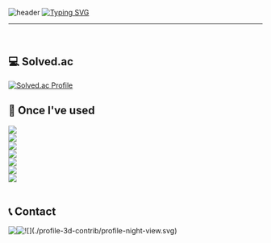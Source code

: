 ![header](https://capsule-render.vercel.app/api?type=waving&color=6994CDEE&text=&animation=twinkling&height=80)
[![Typing SVG](https://readme-typing-svg.demolab.com?font=Alkatra&weight=500&size=45&duration=3500&pause=3&color=6994CDEE&center=false&vCenter=false&multiline=true&repeat=false&width=1000&height=100&lines=Welcome+BBIBBI's+GitHub!👋)](https://git.io/typing-svg)
 
<div align="left">

-------

<br>

## 💻  Solved.ac 
[![Solved.ac Profile](http://mazassumnida.wtf/api/v2/generate_badge?boj=dlstkrPdnjs)](https://solved.ac/dlstkRpdnjs/)

## 🔨  Once I've used 
<div style="display:flex; flex-direction:column; align-items:flex-start;">
    <img src="https://img.shields.io/badge/python-3776AB?style=flat-square&logo=python&logoColor=white"> 
    <img src="https://img.shields.io/badge/Javascript-F7DF1E?style=flat-square&logo=Javascript&logoColor=323330"/>
    <img src="https://img.shields.io/badge/Typescript-3178C6?style=round-square&logo=Typescript&logoColor=white"/>
    <img src="https://img.shields.io/badge/React-61DAFB?style=round-square&logo=React&logoColor=#000000"/>
    <img src="https://img.shields.io/badge/Next.js-000000?style=round-square&logo=Next.js&logoColor=white"/>
    <img src="https://img.shields.io/badge/Styled_components-DB7093?style=round-square&logo=styledcomponents&logoColor=white"/>
    <img src="https://img.shields.io/badge/Tailwind_CSS-06B6D4?style=round-square&logo=tailwindcss&logoColor=white"/>
</div><br>

## 📞  Contact 
<div style="display:flex; flex-direction:row;">
    <a href="mailto:4808antjd@gmail.com">
        <img src="https://img.shields.io/badge/Gmail-EA4335?style=for-the-badge&logo=Gmail&logoColor=white"> 
    </a>
    <a href="https://open.kakao.com/o/se22ieig">
        <img src="https://img.shields.io/badge/KakaoTalk-FFCD00?style=for-the-badge&logoColor=black&logo=KakaoTalk"> 
    </a>
<div>
 ![](./profile-3d-contrib/profile-night-view.svg)
</div>
</div><br>
</div>
